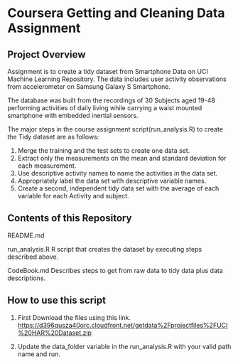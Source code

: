 #  Coursera Getting and Cleaning Data Assignment

##  Project Overview

Assignment is to create a tidy dataset from Smartphone Data on UCI Machine Learning Repository.
The data includes user activity observations from accelerometer on Samsung Galaxy S Smartphone.

The database was built from the recordings of 30 Subjects aged 19-48 performing activities of 
daily living while carrying a waist mounted smartphone with embedded inertial sensors.

The major steps in the course assignment script(run_analysis.R) to create the Tidy dataset are as follows:

1. Merge the training and the test sets to create one data set.
2. Extract only the measurements on the mean and standard deviation for each measurement. 
3. Use descriptive activity names to name the activities in the data set.
4. Appropriately label the data set with descriptive variable names.
5. Create a second, independent tidy data set with the average of each variable for each Activity and subject.

##  Contents of this Repository

README.md

run_analysis.R  R script that creates the dataset by executing steps described above.

CodeBook.md     Describes steps to get from raw data to tidy data plus data descriptions.

##  How to use this script
1. First Download the files using this link.
https://d396qusza40orc.cloudfront.net/getdata%2Fprojectfiles%2FUCI%20HAR%20Dataset.zip

2. Update the data_folder variable in the run_analysis.R with your valid path name and run.
